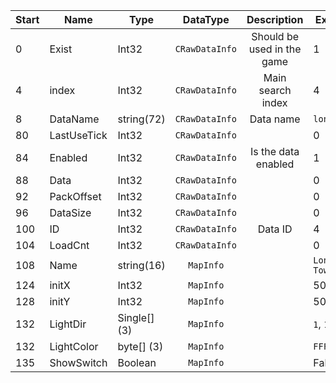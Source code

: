 |Start|Name|Type|DataType|Description|Example|
|---|---|---|:---:|:---:|---|
|0|Exist|Int32|`CRawDataInfo`|Should be used in the game|1|
|4|index|Int32|`CRawDataInfo`|Main search index|4|
|8|DataName|string(72)|`CRawDataInfo`|Data name|`lonetower`|
|80|LastUseTick|Int32|`CRawDataInfo`||0|
|84|Enabled|Int32|`CRawDataInfo`|Is the data enabled|1|
|88|Data|Int32|`CRawDataInfo`||0|
|92|PackOffset|Int32|`CRawDataInfo`||0|
|96|DataSize|Int32|`CRawDataInfo`||0|
|100|ID|Int32|`CRawDataInfo`|Data ID|4|
|104|LoadCnt|Int32|`CRawDataInfo`||0|
|108|Name|string(16)|`MapInfo`||`Lone Towerp3`|
|124|initX|Int32|`MapInfo`||50|
|128|initY|Int32|`MapInfo`||50|
|132|LightDir|Single[] (3)|`MapInfo`||`1`, `1`, `-1`|
|132|LightColor|byte[] (3)|`MapInfo`||`FFFFFF`|
|135|ShowSwitch|Boolean|`MapInfo`||False|
